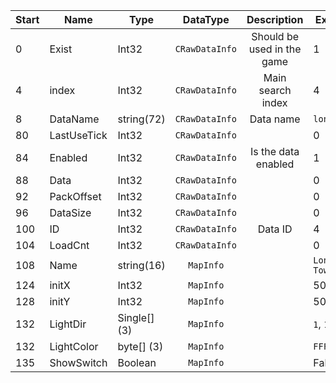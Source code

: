 |Start|Name|Type|DataType|Description|Example|
|---|---|---|:---:|:---:|---|
|0|Exist|Int32|`CRawDataInfo`|Should be used in the game|1|
|4|index|Int32|`CRawDataInfo`|Main search index|4|
|8|DataName|string(72)|`CRawDataInfo`|Data name|`lonetower`|
|80|LastUseTick|Int32|`CRawDataInfo`||0|
|84|Enabled|Int32|`CRawDataInfo`|Is the data enabled|1|
|88|Data|Int32|`CRawDataInfo`||0|
|92|PackOffset|Int32|`CRawDataInfo`||0|
|96|DataSize|Int32|`CRawDataInfo`||0|
|100|ID|Int32|`CRawDataInfo`|Data ID|4|
|104|LoadCnt|Int32|`CRawDataInfo`||0|
|108|Name|string(16)|`MapInfo`||`Lone Towerp3`|
|124|initX|Int32|`MapInfo`||50|
|128|initY|Int32|`MapInfo`||50|
|132|LightDir|Single[] (3)|`MapInfo`||`1`, `1`, `-1`|
|132|LightColor|byte[] (3)|`MapInfo`||`FFFFFF`|
|135|ShowSwitch|Boolean|`MapInfo`||False|
